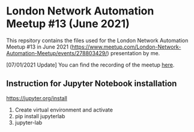 # London Network Automation Meetup #13 (June 2021)

This repsitory contains the files used for the London Network Automation Meetup #13 in June 2021 (https://www.meetup.com/London-Network-Automation-Meetup/events/278803429/) presentation by me.

[07/01/2021 Update] You can find the recording of the meetup [here](https://www.youtube.com/watch?v=Hl3lJnvwIC8).

## Instruction for Jupyter Notebook installation

https://jupyter.org/install

1. Create virtual environment and activate
2. pip install jupyterlab
3. jupyter-lab
